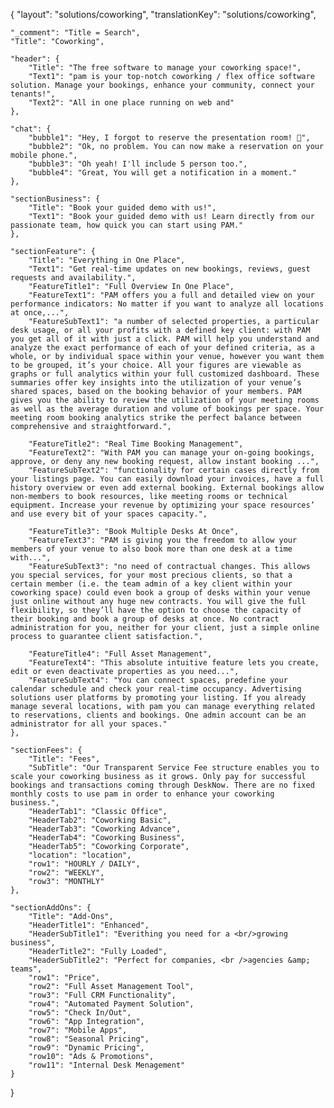 {
    "layout": "solutions/coworking",
	"translationKey": "solutions/coworking",

    "_comment": "Title = Search", 
    "Title": "Coworking",

    "header": {
		"Title": "The free software to manage your coworking space!",
		"Text1": "pam is your top-notch coworking / flex office software solution. Manage your bookings, enhance your community, connect your tenants!",
        "Text2": "All in one place running on web and"
	},

    "chat": {
		"bubble1": "Hey, I forgot to reserve the presentation room! 🙂",
		"bubble2": "Ok, no problem. You can now make a reservation on your mobile phone.",
        "bubble3": "Oh yeah! I'll include 5 person too.",
        "bubble4": "Great, You will get a notification in a moment."
	},

    "sectionBusiness": {
		"Title": "Book your guided demo with us!",
		"Text1": "Book your guided demo with us! Learn directly from our passionate team, how quick you can start using PAM."
	},

    "sectionFeature": {
		"Title": "Everything in One Place",
		"Text1": "Get real-time updates on new bookings, reviews, guest requests and availability.",
        "FeatureTitle1": "Full Overview In One Place",
        "FeatureText1": "PAM offers you a full and detailed view on your performance indicators: No matter if you want to analyze all locations at once,...",
        "FeatureSubText1": "a number of selected properties, a particular desk usage, or all your profits with a defined key client: with PAM you get all of it with just a click. PAM will help you understand and analyze the exact performance of each of your defined criteria, as a whole, or by individual space within your venue, however you want them to be grouped, it’s your choice. All your figures are viewable as graphs or full analytics within your full customized dashboard. These summaries offer key insights into the utilization of your venue’s shared spaces, based on the booking behavior of your members. PAM gives you the ability to review the utilization of your meeting rooms as well as the average duration and volume of bookings per space. Your meeting room booking analytics strike the perfect balance between comprehensive and straightforward.",

        "FeatureTitle2": "Real Time Booking Management",
        "FeatureText2": "With PAM you can manage your on-going bookings, approve, or deny any new booking request, allow instant booking ...",
        "FeatureSubText2": "functionality for certain cases directly from your listings page. You can easily download your invoices, have a full history overview or even add external booking. External bookings allow non-members to book resources, like meeting rooms or technical equipment. Increase your revenue by optimizing your space resources’ and use every bit of your spaces capacity.",

        "FeatureTitle3": "Book Multiple Desks At Once",
        "FeatureText3": "PAM is giving you the freedom to allow your members of your venue to also book more than one desk at a time with...",
        "FeatureSubText3": "no need of contractual changes. This allows you special services, for your most precious clients, so that a certain member (i.e. the team admin of a key client within your coworking space) could even book a group of desks within your venue just online without any huge new contracts. You will give the full flexibility, so they’ll have the option to choose the capacity of their booking and book a group of desks at once. No contract administration for you, neither for your client, just a simple online process to guarantee client satisfaction.",

        "FeatureTitle4": "Full Asset Management",
        "FeatureText4": "This absolute intuitive feature lets you create, edit or even deactivate properties as you need...",
        "FeatureSubText4": "You can connect spaces, predefine your calendar schedule and check your real-time occupancy. Advertising solutions user platforms by promoting your listing. If you already manage several locations, with pam you can manage everything related to reservations, clients and bookings. One admin account can be an administrator for all your spaces."
	},

    "sectionFees": {
		"Title": "Fees",
		"SubTitle": "Our Transparent Service Fee structure enables you to scale your coworking business as it grows. Only pay for successful bookings and transactions coming through DeskNow. There are no fixed monthly costs to use pam in order to enhance your coworking business.",
        "HeaderTab1": "Classic Office",
        "HeaderTab2": "Coworking Basic",
        "HeaderTab3": "Coworking Advance",
        "HeaderTab4": "Coworking Business",
        "HeaderTab5": "Coworking Corporate",
        "location": "location",
        "row1": "HOURLY / DAILY",
        "row2": "WEEKLY",
        "row3": "MONTHLY"
	},

    "sectionAddOns": {
		"Title": "Add-Ons",
        "HeaderTitle1": "Enhanced",
        "HeaderSubTitle1": "Everithing you need for a <br/>growing business",
        "HeaderTitle2": "Fully Loaded",
        "HeaderSubTitle2": "Perfect for companies, <br />agencies &amp; teams",
        "row1": "Price",
        "row2": "Full Asset Management Tool",
        "row3": "Full CRM Functionality",
        "row4": "Automated Payment Solution",
        "row5": "Check In/Out",
        "row6": "App Integration",
        "row7": "Mobile Apps",
        "row8": "Seasonal Pricing",
        "row9": "Dynamic Pricing",
        "row10": "Ads & Promotions",
        "row11": "Internal Desk Menagement"
	}
}